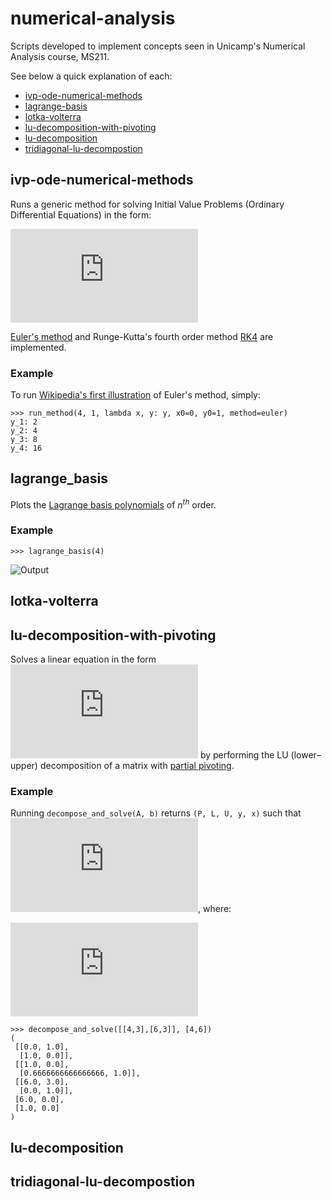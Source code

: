 
# numerical-analysis
Scripts developed to implement concepts seen in Unicamp's Numerical Analysis course, MS211.

See below a quick explanation of each:
- [ivp-ode-numerical-methods](#ivp-ode-numerical-methods)
- [lagrange-basis](#lagrange-basis)
- [lotka-volterra](#lotka-volterra)
- [lu-decomposition-with-pivoting](#lu-decomposition-with-pivoting)
- [lu-decomposition](#lu-decomposition)
- [tridiagonal-lu-decompostion](#tridiagonal-lu-decompostion)

## ivp-ode-numerical-methods
Runs a generic method for solving Initial Value Problems (Ordinary Differential Equations) in the form:

![](http://latex.codecogs.com/gif.latex?%5Cbegin%7Bcases%7D%20y%27%20%3D%20f%28x%2C%20y%29%5C%5C%20y%28x_0%29%20%3D%20y_0%20%5Cend%7Bcases%7D)

[Euler's method](https://en.wikipedia.org/wiki/Euler_method) and Runge-Kutta's fourth order method [RK4](https://en.wikipedia.org/wiki/Runge%E2%80%93Kutta_methods#The_Runge%E2%80%93Kutta_method) are implemented.

### Example
To run [Wikipedia's first illustration](https://en.wikipedia.org/wiki/Euler_method#Example) of Euler's method, simply:
```
>>> run_method(4, 1, lambda x, y: y, x0=0, y0=1, method=euler)
y_1: 2
y_2: 4
y_3: 8
y_4: 16
```

## lagrange_basis
Plots the [Lagrange basis polynomials](https://en.wikipedia.org/wiki/Lagrange_polynomial#Definition) of $n^{th}$ order.

### Example
```
>>> lagrange_basis(4)
```
![Output](https://i.imgur.com/g64tFg4.png)

## lotka-volterra

## lu-decomposition-with-pivoting
Solves a linear equation in the form ![](https://latex.codecogs.com/gif.latex?A%20x%20%3D%20b) by performing the LU (lower–upper) decomposition of a matrix with [partial pivoting](https://en.wikipedia.org/wiki/LU_decomposition#LU_factorization_with_partial_pivoting).

### Example
Running `decompose_and_solve(A, b)` returns `(P, L, U, y, x)` such that ![](https://latex.codecogs.com/gif.latex?PA%20=%20LU), where:

![](https://latex.codecogs.com/gif.latex?%5Cbegin%7Bcases%7D%20Ly%20%3D%20Pb%20%5C%5C%20Ux%20%3D%20y%20%5Cend%7Bcases%7D)


```
>>> decompose_and_solve([[4,3],[6,3]], [4,6])
(
 [[0.0, 1.0], 
  [1.0, 0.0]], 
 [[1.0, 0.0], 
  [0.6666666666666666, 1.0]], 
 [[6.0, 3.0], 
  [0.0, 1.0]], 
 [6.0, 0.0], 
 [1.0, 0.0]
)
```

## lu-decomposition
## tridiagonal-lu-decompostion
